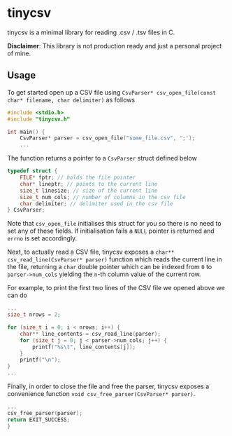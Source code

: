 # tinycsv

tinycsv is a minimal library for reading .csv / .tsv files in C.

**Disclaimer**: This library is not production ready and just a personal project of mine. 

## Usage

To get started open up a CSV file using `CsvParser* csv_open_file(const char* filename, char delimiter)` as follows

```C
#include <stdio.h>
#include "tinycsv.h"

int main() {
    CsvParser* parser = csv_open_file("some_file.csv", ';');
    ...
```

The function returns a pointer to a `CsvParser` struct defined below

```C
typedef struct {
    FILE* fptr; // holds the file pointer
    char* lineptr; // points to the current line
    size_t linesize; // size of the current line
    size_t num_cols; // number of columns in the csv file
    char delimiter; // delimiter used in the csv file
} CsvParser;
```

Note that `csv_open_file` initialises this struct for you so there is no need to set any of these fields. If initialisation fails a `NULL` pointer is returned and `errno` is set accordingly.

Next, to actually read a CSV file, tinycsv exposes a `char** csv_read_line(CsvParser* parser)` function which reads the current line in the file, returning a `char` double pointer which can be indexed from `0` to `parser->num_cols` yielding the `n`-th column value of the current row.

For example, to print the first two lines of the CSV file we opened above we can do

```C
...
size_t nrows = 2;

for (size_t i = 0; i < nrows; i++) {
    char** line_contents = csv_read_line(parser);
    for (size_t j = 0; j < parser->num_cols; j++) {
        printf("%s\t", line_contents[j]);
    }
    printf("\n");
}
...
```

Finally, in order to close the file and free the parser, tinycsv exposes a convenience function `void csv_free_parser(CsvParser* parser)`.

```C
...
csv_free_parser(parser);
return EXIT_SUCCESS;
}
```